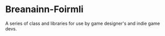 # Breanainn-Foirmli
A series of class and libraries for use by game designer's and indie game devs.
